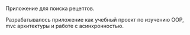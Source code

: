 Приложение для поиска рецептов.

Разрабатывалось приложение как учебный проект по изучению OOP, mvc архитектуры и работе с асинхронностью.  
